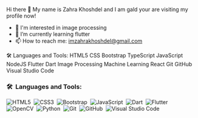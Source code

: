 Hi there 👋
My name is Zahra Khoshdel and I am gald your are visiting my profile now!

- 👀 I'm interested in image processing
- 🌱 I’m currently learning flutter
- 📫 How to reach me: imzahrakhoshdel@gmail.com

🛠  Languages and Tools:
HTML5  CSS  Bootstrap  TypeScript  JavaScript  NodeJS  Flutter  Dart  Image Processing  Machine Learning  React  Git  GitHub  Visual Studio Code 

### 🛠 &nbsp;Languages and Tools:

![HTML5](https://img.shields.io/badge/-HTML5-05122A?style=flat&logo=HTML5)&nbsp;
![CSS3](https://img.shields.io/badge/-CSS-05122A?style=flat&logo=CSS3&logoColor=1572B6)&nbsp;
![Bootstrap](https://img.shields.io/badge/-Bootstrap-05122A?style=flat&logo=Bootstrap)&nbsp;
![JavaScript](https://img.shields.io/badge/-JavaScript-05122A?style=flat&logo=javascript)&nbsp;
![Dart](https://img.shields.io/badge/-Dart-05122A?style=flat&logo=dart)&nbsp;
![Flutter](https://img.shields.io/badge/-Flutter-05122A?style=flat&logo=flutter)&nbsp;
![OpenCV](https://img.shields.io/badge/-OpenCV-05122A?style=flat&logo=OpenCV)&nbsp;
![Python](https://img.shields.io/badge/-Python-05122A?style=flat&logo=python)&nbsp;
![Git](https://img.shields.io/badge/-Git-05122A?style=flat&logo=git)&nbsp;
![GitHub](https://img.shields.io/badge/-GitHub-05122A?style=flat&logo=github)&nbsp;
![Visual Studio Code](https://img.shields.io/badge/-Visual%20Studio%20Code-05122A?style=flat&logo=visual-studio-code&logoColor=007ACC)&nbsp;

<!---
zahrakhoshdel/zahrakhoshdel is a ✨ special ✨ repository because its `README.md` (this file) appears on your GitHub profile.
You can click the Preview link to take a look at your changes.
--->
